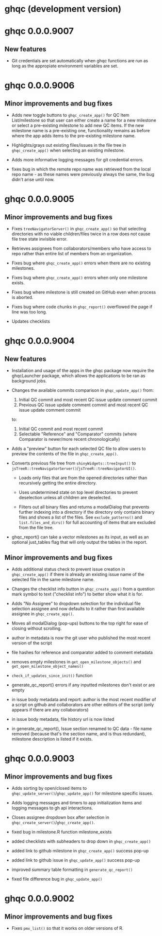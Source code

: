 # ghqc (development version)

# ghqc 0.0.0.9007

## New features

-   Git credentials are set automatically when ghqc functions are run as long as the appropiate environment variables are set.

# ghqc 0.0.0.9006

## Minor improvements and bug fixes

-   Adds new toggle buttons to `ghqc_create_app()` for QC Item List/milestone so that user can either create a name for a new milestone or select a pre-existing milestone to add new QC items. If the new milestone name is a pre-existing one, functionality remains as before where the app adds items to the pre-existing milestone name.

-   Highlights/grays out existing files/issues in the file tree in `ghqc_create_app()` when selecting an existing milestone.

-   Adds more informative logging messages for git credential errors.

-   fixes bug in which the remote repo name was retrieved from the local repo name - as these names were previously always the same, the bug didn't arise until now.

# ghqc 0.0.0.9005

## Minor improvements and bug fixes

-   Fixes `treeNavigatorServer()` in `ghqc_create_app()` so that selecting directories with no viable children/files twice in a row does not cause file tree state invisible error.

-   Retrieves assignees from collaborators/members who have access to repo rather than entire list of members from an organization.

-   Fixes bug where `ghqc_create_app()` errors when there are no existing milestones.

-   Fixes bug where `ghqc_create_app()` errors when only one milestone exists.

-   Fixes bug where milestone is still created on GitHub even when process is aborted.

-   Fixes bug where code chunks in `ghqc_report()` overflowed the page if line was too long.

-   Updates checklists

# ghqc 0.0.0.9004

## New features

-   Installation and usage of the apps in the ghqc package now require the ghqcLauncher package, which allows the applications to be ran as background jobs.

-   Changes the available commits comparison in `ghqc_update_app()` from:

    1.  Initial QC commit and most recent QC issue update comment commit
    2.  Previous QC issue update comment commit and most recent QC issue update comment commit

    to:

    1.  Initial QC commit and most recent commit
    2.  Selectable "Reference" and "Comparator" commits (where Comparator is newer/more recent chronologically)

-   Adds a "preview" button for each selected QC file to allow users to preview the contents of the file in `ghqc_create_app()`.

-   Converts previous file tree from `shinyWidgets::treeInput()` to `jsTreeR::treeNavigatorServer()`/`jsTreeR::treeNavigatorUI()`.

    -   Loads only files that are from the opened directories rather than recursively getting the entire directory.

    -   Uses undetermined state on top level directories to prevent deselection unless all children are deselected.

    -   Filters out all binary files and returns a modalDialog that prevents further indexing into a directory if the directory only contains binary files and shows a list of the files. See `exclude_patterns()` and `list.files_and_dirs()` for full accounting of items that are excluded from the file tree.

-   ghqc_report() can take a vector milestones as its input, as well as an optional just_tables flag that will only output the tables in the report.

## Minor improvements and bug fixes

-   Adds additional status check to prevent issue creation in `ghqc_create_app()` if there is already an existing issue name of the selected file in the same milestone name.

-   Changes the checklist info button in `ghqc_create_app()` from a question mark symbol to text ("checklist info") to better show what it is for.

-   Adds "No Assignee" to dropdown selection for the individual file selection assignee and now defaults to it rather than first available assignee in `ghqc_create_app()`.

-   Moves all modalDialog (pop-ups) buttons to the top right for ease of closing without scrolling.

-   author in metadata is now the git user who published the most recent version of the script

-   file hashes for reference and comparator added to comment metadata

-   removes empty milestones in `get_open_milestone_objects()` and `get_open_milestone_object_names()`

-   `check_if_updates_since_init()` function

-   generate_qc_report() errors if any inputted milestones don't exist or are empty

-   in issue body metadata and report: author is the most recent modifier of a script on github and collaborators are other editors of the script (only appears if there are any collaborators)

-   in issue body metadata, file history url is now listed

-   in generate_qc_report(), Issue section renamed to QC data - file name removed (because that's the section name, and is thus redundant), milestone description is listed if it exists.

# ghqc 0.0.0.9003

## Minor improvements and bug fixes

-   Adds sorting by open/closed items to `ghqc_update_server()`/`ghqc_update_app()` for milestone specific issues.

-   Adds logging messages and timers to app initialization items and logging messages to gh api interactions.

-   Closes assignee dropdown box after selection in `ghqc_create_server()`/`ghqc_create_app()`.

-   fixed bug in milestone.R function milestone_exists

-   added checklists with subheaders to drop down in `ghqc_create_app()`

-   added link to github milestone in `ghqc_create_app()` success pop-up

-   added link to github issue in `ghqc_update_app()` success pop-up

-   improved summary table formatting in `generate_qc_report()`

-   fixed file difference bug in `ghqc_update_app()`

# ghqc 0.0.0.9002

## Minor improvements and bug fixes

-   Fixes `pmx_list()` so that it works on older versions of R.
